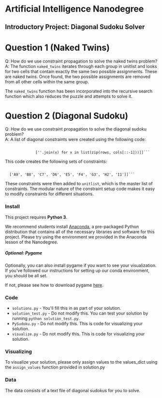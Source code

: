 # Artificial Intelligence Nanodegree
## Introductory Project: Diagonal Sudoku Solver

# Question 1 (Naked Twins)
Q: How do we use constraint propagation to solve the naked twins problem?  
A: The function `naked_twins` iterates through each group in unitlist and looks for two cells that contain exactly the same two possible assignments. These are naked twins. Once found, the two possible assignments are removed from all other cells within the same group. 

The `naked_twins` function has been incorporated into the recursive search function which also reduces the puzzle and attempts to solve it.

# Question 2 (Diagonal Sudoku)
Q: How do we use constraint propagation to solve the diagonal sudoku problem?  
A: A list of diagonal constraints were created using the following code:

> ```diagonal_units = [[''.join(x) for x in list(zip(rows, cols))],
                  [''.join(x) for x in list(zip(rows, cols[::-1]))]]```

This code creates the following sets of constraints:

> ```[['A1', 'B2', 'C3', 'D4', 'E5', 'F6', 'G7', 'H8', 'I9'],  
      ['A9', 'B8', 'C7', 'D6', 'E5', 'F4', 'G3', 'H2', 'I1']]```
      
These constraints were then added to `unitlist`, which is the master list of constraints. The modular nature of the constraint setup code makes it easy to modify constraints for different situations.

### Install

This project requires **Python 3**.

We recommend students install [Anaconda](https://www.continuum.io/downloads), a pre-packaged Python distribution that contains all of the necessary libraries and software for this project. 
Please try using the environment we provided in the Anaconda lesson of the Nanodegree.

##### Optional: Pygame

Optionally, you can also install pygame if you want to see your visualization. If you've followed our instructions for setting up our conda environment, you should be all set.

If not, please see how to download pygame [here](http://www.pygame.org/download.shtml).

### Code

* `solutions.py` - You'll fill this in as part of your solution.
* `solution_test.py` - Do not modify this. You can test your solution by running `python solution_test.py`.
* `PySudoku.py` - Do not modify this. This is code for visualizing your solution.
* `visualize.py` - Do not modify this. This is code for visualizing your solution.

### Visualizing

To visualize your solution, please only assign values to the values_dict using the ```assign_values``` function provided in solution.py

### Data

The data consists of a text file of diagonal sudokus for you to solve.